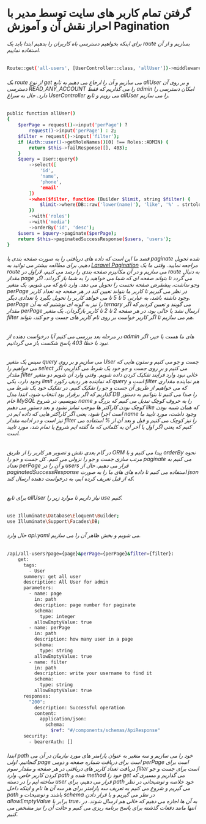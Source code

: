 # گرفتن تمام کاربر های سایت توسط مدیر با احراز نقش آن و آموزش Pagination

###### برای اینکه بخواهیم دسترسی باه کاربران را بدهیم ابتدا باید یک route بسازیم و از آن استفاده نماییم.
```bash
Route::get('all-users', [UserController::class, 'allUser'])->middleware(['can:'.Permissions::READ_ANY_ACCOUNT]);
```
###### یک route از نوع get می سازیم و آن را ارجاع می دهیم به تابع allUser و بر روی آن دسترسی READ_ANY_ACCOUNT را می گذاریم که فقط admin امکان دسترسی را دارد. حال به سراغ UserController می رویم و تابع allUser را می سازیم.
```bash
public function allUser()
{
    $perPage = request()->input('perPage') ?
        request()->input('perPage') : 2;
    $filter = request()->input('filter');
    if (Auth::user()->getRoleNames()[0] !== Roles::ADMIN) {
        return $this->failResponse([], 403);
    }
    $query = User::query()
        ->select([
            'id',
            'name',
            'phone',
            'email'
        ])
        ->when($filter, function (Builder $limit, string $filter) {
            $limit->where(DB::raw('lower(name)'), 'like', '%' . strtolower($filter) . '%');
        })
        ->with('roles')
        ->with('media')
        ->orderBy('id', 'desc');
    $users = $query->paginate($perPage);
    return $this->paginatedSuccessResponse($users, 'users');
}
```
###### قصد ما این است که داده های دریافتی را به صورت صفحه بندی یا paginate شده تحویل دهیم. برای مطالعه بیشتر می توانید به <a href="https://laravel.com/docs/10.x/pagination">Laravel Pagination</a> مراجعه نمایید. وقتی ما یک route می سازیم و در آن مکانیزم صفحه بندی را رصد می کنیم، لاراول در route به دنبال  مقدار page می گردد تا بتواند صفحه ای که شما می خواهید را به شما باز گرداند، اگر وجو نداشت، پیشفرض صفحه نخست را تحویل می دهد. وارد تابع که می شویم، یک متغیر perPage در نظر می گیریم تا کاربر ما بتواند تعیین کند در هر صفحه چه تعداد کاربر وجود داشته باشد، به عبارتی 5 تا 5 تا می خواهد کاربر را تحویل بگیرد یا تعدادی دیگر. perPage را نیز به گونه ای نوشتیم که به آن ternary می گویند و تعیین کردیم که اگر مقدار perPage ارسال نشد یا خالی بود، در هر صفحه 2 تا 2 تا کاربر بازگردان. یک متغیر filter هم می سازیم تا اگر کاربر خواست بر روی نام کاربر های جست و جو کند، بتواند.
###### در مرحله بعد بررسی می کنیم آیا درخواست دهنده از admin های ما هست یا خیر، اگر نبود با خطا 403 پاسخ شکست باز می گردانیم.
###### سپس یک متغیر query می سازیم و بر روی User جست و جو می کنیم و ستون هایی که می خواهیم را select می کنیم و بر روی جست و جو خود یک شرط می گذاریم، اگر مقدار filter خالی نبود وارد فرآیند تفکیک کردن داده شویم. وقتی وارد آن شویم دو متغیر وجود دارد، یکی limit که نماینده هر ردیف رکورد query است و filter هم نماینده مقداری که می خواهیم از طریق آن جست و جو را تفکیک کنیم. در تفکیک خود یک شرط می گذاریم که اگر برقرار بود انتخاب شود، ابتدا مدل DB را صدا می کنیم تا بتوانیم به دستور خام MySQL بنویسیم، در شروع name را به حروف کوچک تبدیل می کنیم که بزرگ و کوچک بودن کاراکتر ها موجب تمایز نشود و بعد دستور می دهیم like که همان شبیه بودن است اجرا شود، یعنی اگر کاراکتر هایی که داده ایم در name وجود داشت، مورد تایید ما نیز است و در ادامه مقدار filter را نیز کوچک می کنیم و قبل و بعد آن از % استفاده می کنیم که یعنی اگر اول یا آخر آن به کلماتی که ما گفته ایم شروع یا تمام شد، مورد تایید است.
###### در گام بعدی نقش و تصویر هر کاربر را از طریق ORM پیدا می کنیم و با orderBy نحوه مرتب سازی جست و جو را نزولی می کنیم. کل جست و جو را paginate می کنیم به تعداد perPage و آن را در users قرار می دهیم. حال از paginatedSuccessResponse استفاده می کنیم تا داده های های ما را به صورت json که از قبل تعریف کرده ایم، به درخواست دهنده ارسال کند.
###### برای تابع allUser نیاز داریم تا موارد زیر را use کنیم.
```bash
use Illuminate\Database\Eloquent\Builder;
use Illuminate\Support\Facades\DB;
```

###### حال وارد api.yaml می شویم و بخش ظاهر آن را می سازیم.
```bash
/api/all-users?page={page}&perPage={perPage}&filter={filter}:
    get:
      tags:
        - User
      summery: get all user
      description: All User for admin
      parameters:
        - name: page
          in: path
          description: page number for paginate
          schema:
            type: integer
          allowEmptyValue: true
        - name: perPage
          in: path
          description: how many user in a page
          schema:
            type: string
          allowEmptyValue: true
        - name: filter
          in: path
          description: write your username to find it
          schema:
            type: string
          allowEmptyValue: true
      responses:
        "200":
          description: Successful operation
          content:
            application/json:
              schema:
                $ref: "#/components/schemas/ApiResponse"
      security:
        - bearerAuth: []
```
###### ابتدا path خود را می سازیم و سه متغیر به عنوان پارامتر های مورد نیازمان در آن می گنجانیم. اولی page است برای دریافت شماره صفحه و دومی perPage است برای دریافت تعداد کاربر های دریافتی در هر صفحه و مقدار سوم filter است برای جست و جو کردن کاربر خاص. وارد path شده و method خود را get می گذاریم و مسیری که ساخته ایم را در دسته user قرار می دهیم، برای path خود خلاصه و توضیحاتی در نظر می گیریم و شروع می کنیم به تعریف سه پارامتر برای هر سه آن ها نام و اینکه داخل path باشند و توضیحات و schema در نظر می گیریم و با قرار دادن allowEmptyValue برابر با true، به آن ها اجازه می دهیم که خالی هم ارسال شوند. در انتها مانند  دفعات گذشته  برای پاسخ برنامه ریزی می کنیم و حالت آن را نیز مشخص می کنیم.




